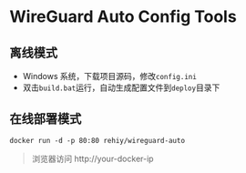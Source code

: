 # WireGuard Auto Config Tools

## 离线模式

  - Windows 系统，下载项目源码，修改`config.ini`
  - 双击`build.bat`运行，自动生成配置文件到`deploy`目录下

## 在线部署模式

  ```
  docker run -d -p 80:80 rehiy/wireguard-auto
  ```

  > 浏览器访问 http://your-docker-ip
